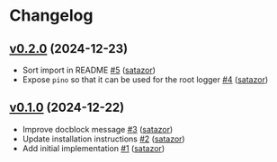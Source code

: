 # Changelog

## [v0.2.0](https://github.com/uphold/debino/releases/tag/v0.2.0) (2024-12-23)
- Sort import in README [\#5](https://github.com/uphold/debino/pull/5) ([satazor](https://github.com/satazor))
- Expose `pino` so that it can be used for the root logger [\#4](https://github.com/uphold/debino/pull/4) ([satazor](https://github.com/satazor))

## [v0.1.0](https://github.com/uphold/debino/releases/tag/v0.1.0) (2024-12-22)
- Improve docblock message [\#3](https://github.com/uphold/debino/pull/3) ([satazor](https://github.com/satazor))
- Update installation instructions [\#2](https://github.com/uphold/debino/pull/2) ([satazor](https://github.com/satazor))
- Add initial implementation [\#1](https://github.com/uphold/debino/pull/1) ([satazor](https://github.com/satazor))
